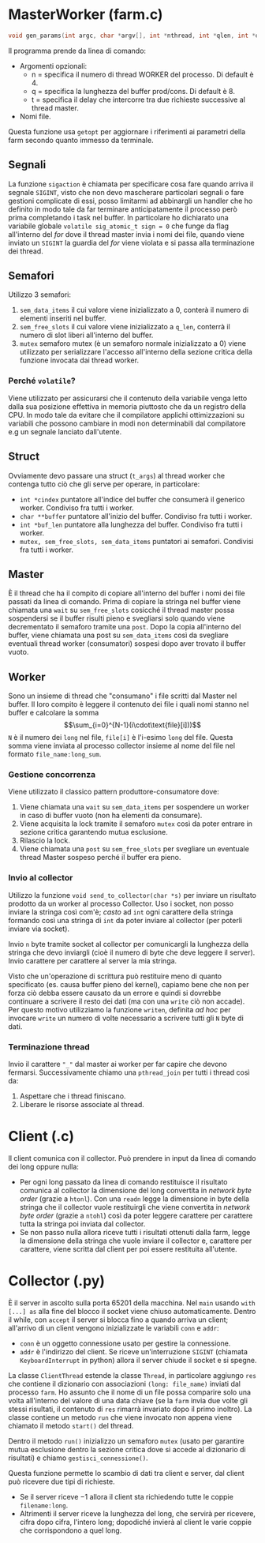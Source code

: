 # MasterWorker (farm.c)
```c
void gen_params(int argc, char *argv[], int *nthread, int *qlen, int *delay)
```

Il programma prende da linea di comando:
- Argomenti opzionali:
	- n = specifica il numero di thread WORKER del processo. Di default è 4.
	- q = specifica la lunghezza del buffer prod/cons. Di default è 8.
	- t = specifica il delay che intercorre tra due richieste successive al thread master.
- Nomi file.

Questa funzione usa `getopt` per aggiornare i riferimenti ai parametri della farm secondo quanto immesso da terminale.

## Segnali
La funzione `sigaction` è chiamata per specificare cosa fare quando arriva il segnale `SIGINT`, visto che non devo mascherare particolari segnali o fare gestioni complicate di essi, posso limitarmi ad abbinargli un handler che ho definito in modo tale da far terminare anticipatamente il processo però prima completando i task nel buffer. In particolare ho dichiarato una variabile globale `volatile sig_atomic_t sign = 0` che funge da flag all'interno del *for* dove il thread master invia i nomi dei file, quando viene inviato un `SIGINT` la guardia del *for* viene violata e si passa alla terminazione dei thread.
## Semafori
Utilizzo 3 semafori:
1. `sem_data_items` il cui valore viene inizializzato a 0, conterà il numero di elementi inseriti nel buffer.
2. `sem_free_slots` il cui valore viene inizializzato a `q_len`, conterrà il numero di slot liberi all'interno del buffer.
3. `mutex` semaforo mutex (è un semaforo normale inizializzato a 0) viene utilizzato per serializzare l'accesso all'interno della sezione critica della funzione invocata dai thread worker.
### Perché `volatile`?
Viene utilizzato per assicurarsi che il contenuto della variabile venga letto dalla sua posizione effettiva in memoria piuttosto che da un registro della CPU. In modo tale da evitare che il compilatore applichi ottimizzazioni su variabili che possono cambiare in modi non determinabili dal compilatore e.g un segnale lanciato dall'utente.
## Struct
Ovviamente devo passare una struct (`t_args`) al thread worker che contenga tutto ciò che gli serve per operare, in particolare:
- `int *cindex` puntatore all'indice del buffer che consumerà il generico worker. Condiviso fra tutti i worker.
- `char **buffer` puntatore all'inizio del buffer. Condiviso fra tutti i worker.
- `int *buf_len` puntatore alla lunghezza del buffer. Condiviso fra tutti i worker.
- `mutex, sem_free_slots, sem_data_items` puntatori ai semafori. Condivisi fra tutti i worker.
## Master
È il thread che ha il compito di copiare all'interno del buffer i nomi dei file passati da linea di comando. Prima di copiare la stringa nel buffer viene chiamata una `wait` su `sem_free_slots` cosicché il thread master possa sospendersi se il buffer risulti pieno e svegliarsi solo quando viene decrementato il semaforo tramite una `post`. 
Dopo la copia all'interno del buffer, viene chiamata una post su `sem_data_items` così da svegliare eventuali thread worker (consumatori) sospesi dopo aver trovato il buffer vuoto.
## Worker
Sono un insieme di thread che "consumano" i file scritti dal Master nel buffer. Il loro compito è leggere il contenuto dei file i quali nomi stanno nel buffer e calcolare la somma
$$\sum_{i=0}^{N-1}(i\cdot\text{file}[i]))$$ 
`N` è il numero dei `long` nel file, `file[i]` è l'i-esimo `long` del file. Questa somma viene inviata al processo collector insieme al nome del file nel formato `file_name:long_sum`.
### Gestione concorrenza
Viene utilizzato il classico pattern produttore-consumatore dove:
1. Viene chiamata una `wait` su `sem_data_items` per sospendere un worker in caso di buffer vuoto (non ha elementi da consumare).
2. Viene acquisita la lock tramite il semaforo `mutex` così da poter entrare in sezione critica garantendo mutua esclusione.
3. Rilascio la lock.
4. Viene chiamata una `post` su `sem_free_slots` per svegliare un eventuale thread Master sospeso perché il buffer era pieno.
### Invio al collector
Utilizzo la funzione `void send_to_collector(char *s)` per inviare un risultato prodotto da un worker al processo Collector. 
Uso i socket, non posso inviare la stringa così com'è; *casto* ad `int` ogni carattere della stringa formando così una stringa di `int` da poter inviare al collector (per poterli inviare via socket).

Invio `n` byte tramite socket al collector per comunicargli la lunghezza della stringa che devo inviargli (cioè il numero di byte che deve leggere il server). Invio carattere per carattere al server la mia stringa.

Visto che un'operazione di scrittura può restituire meno di quanto specificato (es. causa buffer pieno del kernel), capiamo bene che non per forza ciò debba essere causato da un errore e quindi si dovrebbe continuare a scrivere il resto dei dati (ma con una `write` ciò non accade). Per questo motivo utilizziamo la funzione `writen`, definita *ad hoc* per invocare `write` un numero di volte necessario a scrivere tutti gli `N` byte di dati.
### Terminazione thread
Invio il carattere `"_"` dal master ai worker per far capire che devono fermarsi. Successivamente chiamo una `pthread_join` per tutti i thread così da:
	
1. Aspettare che i thread finiscano.
2. Liberare le risorse associate al thread.

# Client (.c)
Il client comunica con il collector. Può prendere in input da linea di comando dei long oppure nulla:
- Per ogni long passato da linea di comando restituisce il risultato comunica al collector la dimensione del long convertita in *network byte order* (grazie a `htonl`). Con una `readn` legge la dimensione in byte della stringa che il collector vuole restituirgli che viene convertita in *network byte order* (grazie a `ntohl`) così da poter leggere carattere per carattere tutta la stringa poi inviata dal collector.
- Se non passo nulla allora riceve tutti i risultati ottenuti dalla farm, legge la dimensione della stringa che vuole inviare il collector e, carattere per carattere, viene scritta dal client per poi essere restituita all'utente.
# Collector (.py)
È il server in ascolto sulla porta 65201 della macchina.  Nel `main` usando `with [...] as` alla fine del blocco il socket viene chiuso automaticamente. Dentro il while, con `accept` il server si blocca fino a quando arriva un client; all'arrivo di un client vengono inizializzate le variabili `conn` e `addr`:
- `conn` è un oggetto connessione usato per gestire la connessione.
- `addr` è l'indirizzo del client.
Se riceve un'interruzione `SIGINT` (chiamata `KeyboardInterrupt` in python) allora il server chiude il socket e si spegne.

La classe `ClientThread` estende la classe `Thread`, in particolare aggiungo `res` che contiene il dizionario con associazioni `(long: file_name)` inviati dal processo `farm`.  Ho assunto che il nome di un file possa comparire solo una volta all'interno del valore di una data chiave (se la `farm` invia due volte gli stessi risultati, il contenuto di `res` rimarrà invariato dopo il primo inoltro). La classe contiene un metodo `run` che viene invocato non appena viene chiamato il metodo `start()` del thread.

Dentro il metodo `run()` inizializzo un semaforo `mutex` (usato per garantire mutua esclusione dentro la sezione critica dove si accede al dizionario di risultati) e chiamo `gestisci_connessione()`. 

Questa funzione permette lo scambio di dati tra client e server, dal client può ricevere due tipi di richieste. 
- Se il server riceve $-1$ allora il client sta richiedendo tutte le coppie `filename:long`.
- Altrimenti il server riceve la lunghezza del long, che servirà per ricevere, cifra dopo cifra, l'intero long; dopodiché invierà al client le varie coppie
che corrispondono a quel long.

